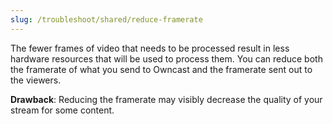 ```yaml
---
slug: /troubleshoot/shared/reduce-framerate
---
```

The fewer frames of video that needs to be processed result in less hardware resources that will be used to process them. You can reduce both the framerate of what you send to Owncast and the framerate sent out to the viewers.

**Drawback**: Reducing the framerate may visibly decrease the quality of your stream for some content.
